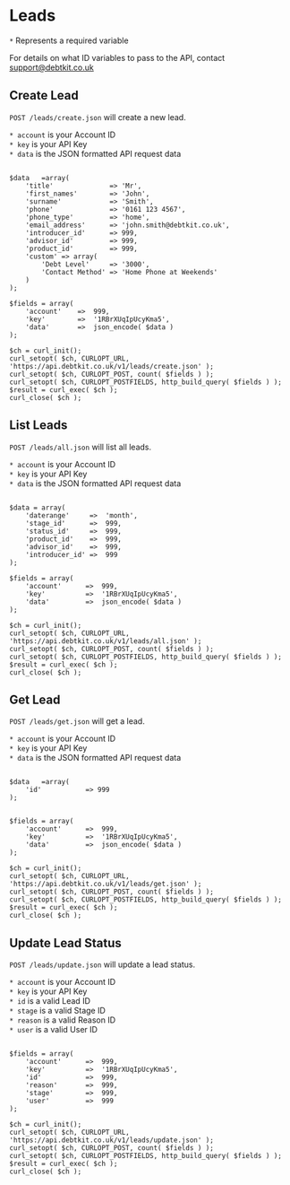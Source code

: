 Leads
=======

`*` Represents a required variable

For details on what ID variables to pass to the API, contact [support@debtkit.co.uk](mailto:support@debtkit.co.uk)

## Create Lead ##

`POST /leads/create.json` will create a new lead.

`* account` is your Account ID<br />
`* key` is your API Key<br />
`* data` is the JSON formatted API request data

```

$data 	=array(
    'title'              => 'Mr',
    'first_names'        => 'John',
    'surname'            => 'Smith',
    'phone'              => '0161 123 4567',
    'phone_type'         => 'home',
    'email_address'      => 'john.smith@debtkit.co.uk',
    'introducer_id'      => 999,
    'advisor_id'         => 999,
    'product_id'         => 999,
    'custom' => array(
        'Debt Level'     => '3000',
        'Contact Method' => 'Home Phone at Weekends'
    )
);
	
$fields = array(
    'account'    =>  999,
    'key'        =>  '1RBrXUqIpUcyKma5',
    'data'       =>  json_encode( $data )
);

$ch = curl_init();
curl_setopt( $ch, CURLOPT_URL, 'https://api.debtkit.co.uk/v1/leads/create.json' );
curl_setopt( $ch, CURLOPT_POST, count( $fields ) );
curl_setopt( $ch, CURLOPT_POSTFIELDS, http_build_query( $fields ) );
$result = curl_exec( $ch );
curl_close( $ch );

```


## List Leads ##

`POST /leads/all.json` will list all leads.

`* account` is your Account ID<br />
`* key` is your API Key<br />
`* data` is the JSON formatted API request data

```

$data = array(
    'daterange'     =>	'month',
    'stage_id'      =>  999,
    'status_id'	    =>	999,
    'product_id'    =>	999,
    'advisor_id'    =>  999,
    'introducer_id' =>  999
);
	
$fields = array(
    'account'      =>  999,
    'key'          =>  '1RBrXUqIpUcyKma5',
    'data'         =>  json_encode( $data )
);

$ch = curl_init();
curl_setopt( $ch, CURLOPT_URL, 'https://api.debtkit.co.uk/v1/leads/all.json' );
curl_setopt( $ch, CURLOPT_POST, count( $fields ) );
curl_setopt( $ch, CURLOPT_POSTFIELDS, http_build_query( $fields ) );
$result = curl_exec( $ch );
curl_close( $ch );

```

## Get Lead ##

`POST /leads/get.json` will get a lead.

`* account` is your Account ID<br />
`* key` is your API Key<br />
`* data` is the JSON formatted API request data

```

$data 	=array(
    'id'           => 999
);
    
	
$fields = array(
    'account'      =>  999,
    'key'          =>  '1RBrXUqIpUcyKma5',
    'data'         =>  json_encode( $data )
);

$ch = curl_init();
curl_setopt( $ch, CURLOPT_URL, 'https://api.debtkit.co.uk/v1/leads/get.json' );
curl_setopt( $ch, CURLOPT_POST, count( $fields ) );
curl_setopt( $ch, CURLOPT_POSTFIELDS, http_build_query( $fields ) );
$result = curl_exec( $ch );
curl_close( $ch );

```

## Update Lead Status ##

`POST /leads/update.json` will update a lead status.

`* account` is your Account ID<br />
`* key` is your API Key<br />
`* id` is a valid Lead ID<br />
`* stage` is a valid Stage ID<br />
`* reason` is a valid Reason ID<br />
`* user` is a valid User ID

```
	
$fields = array(
    'account'      =>  999,
    'key'          =>  '1RBrXUqIpUcyKma5',
    'id'           =>  999,
    'reason'       =>  999,
    'stage'        =>  999,
    'user'         =>  999
);

$ch = curl_init();
curl_setopt( $ch, CURLOPT_URL, 'https://api.debtkit.co.uk/v1/leads/update.json' );
curl_setopt( $ch, CURLOPT_POST, count( $fields ) );
curl_setopt( $ch, CURLOPT_POSTFIELDS, http_build_query( $fields ) );
$result = curl_exec( $ch );
curl_close( $ch );

```
